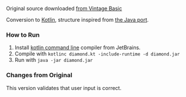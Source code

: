 Original source downloaded [from Vintage Basic](http://www.vintage-basic.net/games.html)

Conversion to [Kotlin](https://kotlinlang.org/), structure inspired from [the Java port](https://github.com/coding-horror/basic-computer-games/blob/main/32_Diamond/java/Diamond.java).

### How to Run
1. Install [kotlin command line](https://kotlinlang.org/docs/command-line.html) compiler from JetBrains.
2. Compile with `kotlinc diamond.kt -include-runtime -d diamond.jar`
3. Run with `java -jar diamond.jar`

### Changes from Original
This version validates that user input is correct.

